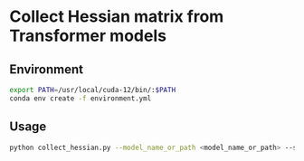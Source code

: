 # Collect Hessian matrix from Transformer models

## Environment

```bash
export PATH=/usr/local/cuda-12/bin/:$PATH
conda env create -f environment.yml
```

## Usage

```bash
python collect_hessian.py --model_name_or_path <model_name_or_path> --save_dir <save_dir>
```
